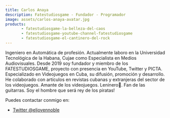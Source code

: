 ```yaml
---
title: Carlos Anaya
description: Fatestudiosgame - Fundador - Programador
image: assets/carlos-anaya-avatar.jpg
products:
       - fatestudiosgame-la-belleza-del-caos
       - fatestudiosgame-youtube-channel-fatestudiosgame
       - fatestudiosgame-el-cantinero-del-rock
---
```

Ingeniero en Automática de profesión. Actualmente laboro en la Universidad Tecnológica de la Habana, Cujae como Especialista en Medios Audiovisuales. 
Desde 2019 soy fundador y miembro de los FATESTUDIOSGAME, proyecto con presencia en YouTube, Twitter y PICTA. Especializado en Videojuegos en Cuba, su difusión, promoción y desarrollo. He colaborado con artículos en revistas cubanas y extranjeras del sector de los videojuegos.
Amante de los videojuegos. Leninero💙. Fan de las guitarras. Soy el hombre que será rey de los piratas!

Puedes contactar conmigo en:

* [Twitter @eljovennoble](https://twitter.com/eljovennoble)

